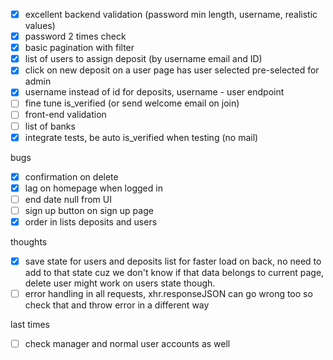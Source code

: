 - [x] excellent backend validation (password min length, username, realistic values)
- [x] password 2 times check
- [x] basic pagination with filter
- [x] list of users to assign deposit (by username email and ID)
- [x] click on new deposit on a user page has user selected pre-selected for admin
- [x] username instead of id for deposits, username - user endpoint
- [ ] fine tune is_verified (or send welcome email on join)
- [ ] front-end validation
- [ ] list of banks
- [x] integrate tests, be auto is_verified when testing (no mail)

bugs

- [x] confirmation on delete
- [x] lag on homepage when logged in
- [ ] end date null from UI
- [ ] sign up button on sign up page
- [x] order in lists deposits and users

thoughts

- [x] save state for users and deposits list for faster load on back, no need to add to that state cuz we don't know if that data belongs to current page, delete user might work on users state though.
- [ ] error handling in all requests, xhr.responseJSON can go wrong too so check that and throw error in a different way

last times

- [ ] check manager and normal user accounts as well
